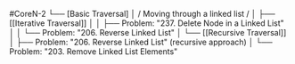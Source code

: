 #CoreN-2
└── [Basic Traversal]
    │   / Moving through a linked list /
    │
    ├── [[Iterative Traversal]]
    │   │   ├── Problem: "237. Delete Node in a Linked List"
    │   │   └── Problem: "206. Reverse Linked List"
    │
    └── [[Recursive Traversal]]
        │   ├── Problem: "206. Reverse Linked List" (recursive approach)
        │   └── Problem: "203. Remove Linked List Elements"